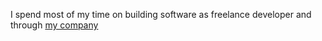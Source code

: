 I spend most of my time on building software as freelance developer
and through [my company](http://aticoestudio.com)
